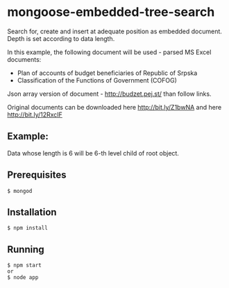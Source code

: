 mongoose-embedded-tree-search
=============================

Search for, create and insert at adequate position as embedded document. Depth is set according to data length.

In this example, the following document will be used - parsed MS Excel documents:
- Plan of accounts of budget beneficiaries of Republic of Srpska
- Classification of the Functions of Government (COFOG)

Json array version of document - http://budzet.pej.st/ than follow links.

Original documents can be downloaded here http://bit.ly/Z1bwNA and here http://bit.ly/12RxcIF

## Example:
Data whose length is 6 will be 6-th level child of root object.

## Prerequisites
    $ mongod

## Installation
    $ npm install
    
## Running
    $ npm start
    or
    $ node app
